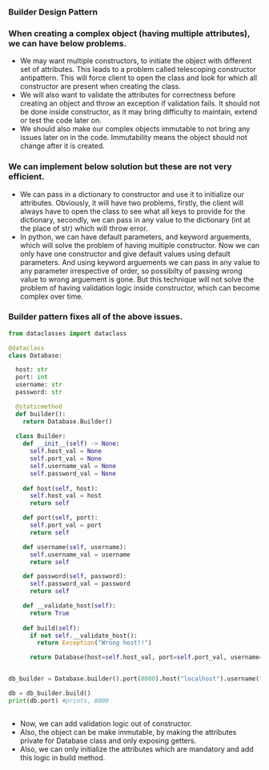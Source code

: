 ### Builder Design Pattern
### When creating a complex object (having multiple attributes), we can have below problems.
- We may want multiple constructors, to initiate the object with different set of attributes. This leads to a problem called telescoping constructor antipattern. This will force client to open the class and look for which all constructor are present when creating the class.
- We will also want to validate the attributes for correctness before creating an object and throw an exception if validation fails. It should not be done inside constructor, as it may bring difficulty to maintain, extend or test the code later on.
- We should also make our complex objects immutable to not bring any issues later on in the code. Immutability means the object should not change after it is created.

### We can implement below solution but these are not very efficient.
- We can pass in a dictionary to constructor and use it to initialize our attributes. Obviously, it will have two problems, firstly, the client will always have to open the class to see what all keys to provide for the dictionary, secondly, we can pass in any value to the dictionary (int at the place of str) which will throw error.
- In python, we can have default parameters, and keyword arguements, which will solve the problem of having multiple constructor. Now we can only have one constructor and give default values using default parameters. And using keyword arguements we can pass in any value to any parameter irrespective of order, so possibilty of passing wrong value to wrong arguement is gone. But this technique will not solve the problem of having validation logic inside constructor, which can become complex over time.

### Builder pattern fixes all of the above issues.
```python
from dataclasses import dataclass

@dataclass
class Database:

  host: str
  port: int
  username: str
  password: str

  @staticmethod
  def builder():
    return Database.Builder()
    
  class Builder:
    def __init__(self) -> None:
      self.host_val = None
      self.port_val = None
      self.username_val = None
      self.password_val = None
      
    def host(self, host):
      self.host_val = host
      return self

    def port(self, port):
      self.port_val = port
      return self

    def username(self, username):
      self.username_val = username
      return self

    def password(self, password):
      self.password_val = password
      return self

    def __validate_host(self):
      return True
    
    def build(self):
      if not self.__validate_host():
        return Exception("Wrong host!!")

      return Database(host=self.host_val, port=self.port_val, username=self.username_val, password=self.password_val)


db_builder = Database.builder().port(8000).host("localhost").username("Abhishek").password("1234")

db = db_builder.build()
print(db.port) #prints, 8000
  
```
- Now, we can add validation logic out of constructor.
- Also, the object can be make immutable, by making the attributes private for Database class and only exposing getters.
- Also, we can only initialize the attributes which are mandatory and add this logic in build method.

